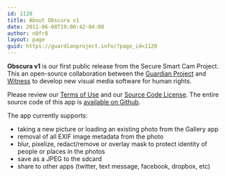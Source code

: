 ```yaml
---
id: 1120
title: About Obscura v1
date: 2011-06-08T19:00:42-04:00
author: n8fr8
layout: page
guid: https://guardianproject.info/?page_id=1120
---
```

**Obscura v1** is our first public release from the Secure Smart Cam Project. This an open-source collaboration between the [Guardian Project](https://guardianproject.info) and [Witness](https://www.witness.org) to develop new visual media software for human rights.

Please review our [Terms of Use](https://raw.github.com/guardianproject/SecureSmartCam/obscurav1/TERMS) and our [Source Code License](https://raw.github.com/guardianproject/SecureSmartCam/obscurav1/LICENSE). The entire source code of this app is [available on Github](https://github.com/guardianproject/SecureSmartCam/blob/obscurav1/).

The app currently supports:

  * taking a new picture or loading an existing photo from the Gallery app
  * removal of all EXIF image metadata from the photo
  * blur, pixelize, redact/remove or overlay mask to protect identity of people or places in the photos
  * save as a JPEG to the sdcard
  * share to other apps (twitter, text message, facebook, dropbox, etc)